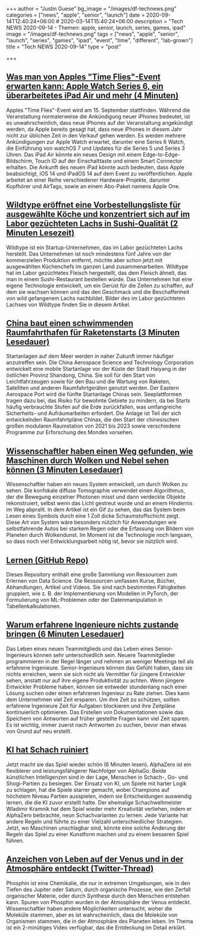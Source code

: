 +++
author = "Justin Guese"
bg_image = "/images/df-technews.png"
categories = ["news", "apple", "senior", "launch"]
date = 2020-09-14T12:40:24+06:00 # 2020-03-14T15:40:24+06:00
description = "Tech NEWS 2020-09-14 - Themen: apple, senior, launch, series, games, ipad"
image = "/images/df-technews.png"
tags = ["news", "apple", "senior", "launch", "series", "games", "ipad", "event", "time", "different", "lab-grown"]
title = "Tech NEWS 2020-09-14"
type = "post"

+++

## [Was man von Apples "Time Flies"-Event erwarten kann: Apple Watch Series 6, ein überarbeitetes iPad Air und mehr (4 Minuten)](https://www.theverge.com/2020/9/13/21430669/apple-time-flies-event-watch-series-6-ipad-air-rumors/1/010001748c14f33b-a98a6340-c18c-43ba-83fe-100e28e9d761-000000/MEaFimPkG7n2Ry8yUL5IxgYGdDH-19UrGp3_ApS0IsQ=158)

 Apples "Time Flies"-Event wird am 15. September stattfinden. Während die Veranstaltung normalerweise die Ankündigung neuer iPhones bedeutet, ist es unwahrscheinlich, dass neue iPhones auf der Veranstaltung angekündigt werden, da Apple bereits gesagt hat, dass neue iPhones in diesem Jahr nicht zur üblichen Zeit in den Verkauf gehen werden. Es werden mehrere Ankündigungen zur Apple Watch erwartet, darunter eine Series 6 Watch, die Einführung von watchOS 7 und Updates für die Series 5 und Series 3 Uhren. Das iPad Air könnte ein neues Design mit einem Edge-to-Edge-Bildschirm, Touch ID auf der Einschalttaste und einem Smart Connector erhalten. Die Ankunft des neuen iPad könnte auch bedeuten, dass Apple beabsichtigt, iOS 14 und iPadOS 14 auf dem Event zu veröffentlichen. Apple arbeitet an einer Reihe verschiedener Hardware-Projekte, darunter Kopfhörer und AirTags, sowie an einem Abo-Paket namens Apple One.

## [Wildtype eröffnet eine Vorbestellungsliste für ausgewählte Köche und konzentriert sich auf im Labor gezüchteten Lachs in Sushi-Qualität (2 Minuten Lesezeit)](https://techcrunch.com/2020/09/11/wildtype-is-opening-up-a-pre-order-list-for-select-chefs-as-it-focuses-on-sushi-grade-salmon//1/010001748c14f33b-a98a6340-c18c-43ba-83fe-100e28e9d761-000000/V9WPnZ1EFUBQGFH09ZGGCkaP8xzmWOPgD38pnBS7XUI=158)

 Wildtype ist ein Startup-Unternehmen, das im Labor gezüchteten Lachs herstellt. Das Unternehmen ist noch mindestens fünf Jahre von der kommerziellen Produktion entfernt, möchte aber schon jetzt mit ausgewählten Küchenchefs im ganzen Land zusammenarbeiten. Wildtype hat im Labor gezüchtetes Fleisch hergestellt, das dem Fleisch ähnelt, das man in einem Sushi-Restaurant bestellen würde. Das Unternehmen hat eine eigene Technologie entwickelt, um ein Gerüst für die Zellen zu schaffen, auf dem sie wachsen können und das den Geschmack und die Beschaffenheit von wild gefangenem Lachs nachbildet. Bilder des im Labor gezüchteten Lachses von Wildtype finden Sie in diesem Artikel.

## [China baut einen schwimmenden Raumfahrthafen für Raketenstarts (3 Minuten Lesedauer)](https://www.universetoday.com/147659/china-is-building-a-floating-spaceport-for-rocket-launches//1/010001748c14f33b-a98a6340-c18c-43ba-83fe-100e28e9d761-000000/v_aG8JNWo7YMQ3Kl7_We9JII9XQ5BD4V-xiqCW0fqmE=158)

 Startanlagen auf dem Meer werden in naher Zukunft immer häufiger anzutreffen sein. Die China Aerospace Science and Technology Corporation entwickelt eine mobile Startanlage vor der Küste der Stadt Haiyang in der östlichen Provinz Shandong, China. Sie soll für den Start von Leichtfahrzeugen sowie für den Bau und die Wartung von Raketen, Satelliten und anderen Raumfahrtgeräten genutzt werden. Der Eastern Aerospace Port wird die fünfte Startanlage Chinas sein. Seeplattformen tragen dazu bei, das Risiko für bewohnte Gebiete zu mindern, da bei Starts häufig verbrauchte Stufen auf die Erde zurückfallen, was umfangreiche Sicherheits- und Aufräumarbeiten erfordert. Die Anlage ist Teil der sich entwickelnden Raumfahrtpläne Chinas, die den Start der chinesischen großen modularen Raumstation von 2021 bis 2023 sowie verschiedene Programme zur Erforschung des Mondes vorsehen.

## [Wissenschaftler haben einen Weg gefunden, wie Maschinen durch Wolken und Nebel sehen können (3 Minuten Lesedauer)](https://www.sciencealert.com/new-visualisation-system-can-peer-through-clouds-and-fog/1/010001748c14f33b-a98a6340-c18c-43ba-83fe-100e28e9d761-000000/zcoqDhn5X6Gux0J4wXi0cTLibVljgqeJ4TeHM800Uuo=158)

 Wissenschaftler haben ein neues System entwickelt, um durch Wolken zu sehen. Die konfokale diffuse Tomographie verwendet einen Algorithmus, der die Bewegung einzelner Photonen misst und dann verdeckte Objekte rekonstruiert, selbst wenn das Licht gestreut wurde und an einem Hindernis im Weg abprallt. In dem Artikel ist ein Gif zu sehen, das das System beim Lesen eines Symbols durch eine 1 Zoll dicke Schaumstoffschicht zeigt. Diese Art von System wäre besonders nützlich für Anwendungen wie selbstfahrende Autos bei starkem Regen oder die Erfassung von Bildern von Planeten durch Wolkendunst. Im Moment ist die Technologie noch langsam, so dass noch viel Entwicklungsarbeit nötig ist, bevor sie nützlich wird.

## [Lernen (GitHub Repo)](https://github.com/amitness/learning/1/010001748c14f33b-a98a6340-c18c-43ba-83fe-100e28e9d761-000000/fCOW__cqnnDUH8C873hrBFZskhOEptP6ZmR4lHxWD-M=158)

 Dieses Repository enthält eine große Sammlung von Ressourcen zum Erlernen von Data Science. Die Ressourcen umfassen Kurse, Bücher, Abhandlungen, Artikel und Videos. Sie sind nach bestimmten Fähigkeiten gruppiert, wie z. B. der Implementierung von Modellen in PyTorch, der Formulierung von ML-Problemen oder der Datenmanipulation in Tabellenkalkulationen.

## [Warum erfahrene Ingenieure nichts zustande bringen (6 Minuten Lesedauer)](https://swizec.com/blog/why-senior-engineers-get-nothing-done//1/010001748c14f33b-a98a6340-c18c-43ba-83fe-100e28e9d761-000000/8fg162H7S-Pt36H9CEQO5_32up329aAs1-QOxGWnsxY=158)

 Das Leben eines neuen Teammitglieds und das Leben eines Senior-Ingenieurs können sehr unterschiedlich sein. Neuere Teammitglieder programmieren in der Regel länger und nehmen an weniger Meetings teil als erfahrene Ingenieure. Senior-Ingenieure können das Gefühl haben, dass sie nichts erreichen, wenn sie sich nicht als Vermittler für jüngere Entwickler sehen, anstatt nur auf ihre eigene Produktivität zu achten. Wenn jüngere Entwickler Probleme haben, können sie entweder stundenlang nach einer Lösung suchen oder einen erfahrenen Ingenieur zu Rate ziehen. Dies kann dem Unternehmen viel Zeit ersparen. Um ihre Zeit zu schützen, sollten erfahrene Ingenieure Zeit für Aufgaben blockieren und ihre Zeitpläne kontinuierlich optimieren. Das Erstellen von Dokumentationen sowie das Speichern von Antworten auf früher gestellte Fragen kann viel Zeit sparen. Es ist wichtig, immer zuerst nach Antworten zu suchen, bevor man etwas von Grund auf neu erstellt.

## [KI hat Schach ruiniert](https://arstechnica.com/gaming/2020/09/ai-ruined-chess-now-its-making-the-game-beautiful-again//1/010001748c14f33b-a98a6340-c18c-43ba-83fe-100e28e9d761-000000/15X8DdiZmZMCEnOdXRcXJqAktdlS433FNtnWlIBPb9w=158)

 Jetzt macht sie das Spiel wieder schön (6 Minuten lesen). AlphaZero ist ein flexiblerer und leistungsfähigerer Nachfolger von AlphaGo. Beide künstlichen Intelligenzen sind in der Lage, Menschen in Schach-, Go- und Shogi-Partien zu besiegen. Der Einsatz von KI, um Spiele mit harter Logik zu schlagen, hat die Spiele starrer gemacht, wobei Champions auf höchstem Niveau Partien ausspielen, indem sie Entscheidungen auswendig lernen, die die KI zuvor erstellt hatte. Der ehemalige Schachweltmeister Wladimir Kramnik hat dem Spiel wieder mehr Kreativität verliehen, indem er AlphaZero beibrachte, neun Schachvarianten zu lernen. Jede Variante hat andere Regeln und führte zu einer Vielzahl unterschiedlicher Strategien. Jetzt, wo Maschinen unschlagbar sind, könnte eine solche Änderung der Regeln das Spiel zu einer Kunstform machen und zu einem besseren Spiel führen.

## [Anzeichen von Leben auf der Venus und in der Atmosphäre entdeckt (Twitter-Thread)](https://twitter.com/brianroemmele/status/1304984620304232448/1/010001748c14f33b-a98a6340-c18c-43ba-83fe-100e28e9d761-000000/hq9I0VlIW_F79-EoDPlodUt40wsOVeONR5NS_Gd9KKI=158)

 Phosphin ist eine Chemikalie, die nur in extremen Umgebungen, wie in den Tiefen des Jupiter oder Saturn, durch organische Prozesse, wie den Zerfall organischer Materie, oder durch Synthese durch den Menschen entstehen kann. Spuren von Phosphin wurden in der Atmosphäre der Venus entdeckt. Wissenschaftler haben andere Möglichkeiten untersucht, woher die Moleküle stammen, aber es ist wahrscheinlich, dass die Moleküle von Organismen stammen, die in der Atmosphäre des Planeten leben. Im Thema ist ein 2-minütiges Video verfügbar, das die Entdeckung im Detail erklärt.


